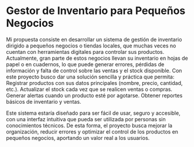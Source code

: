 # Gestor de Inventario para Pequeños Negocios

Mi propuesta consiste en desarrollar un sistema de gestión de inventario dirigido a pequeños negocios o tiendas locales, que muchas veces no cuentan con herramientas digitales para controlar sus productos.
Actualmente, gran parte de estos negocios llevan su inventario en hojas de papel o en cuadernos, lo que puede generar errores, pérdidas de información y falta de control sobre las ventas y el stock disponible.
Con este proyecto busco dar una solución sencilla y práctica que permita:
Registrar productos con sus datos principales (nombre, precio, cantidad, etc.).
Actualizar el stock cada vez que se realicen ventas o compras.
Generar alertas cuando un producto esté por agotarse.
Obtener reportes básicos de inventario y ventas.

Este sistema estaría diseñado para ser fácil de usar, seguro y accesible, con una interfaz intuitiva que pueda ser utilizada por personas sin conocimientos técnicos.
De esta forma, el proyecto busca mejorar la organización, reducir errores y optimizar el control de los productos en pequeños negocios, aportando un valor real a los usuarios.
